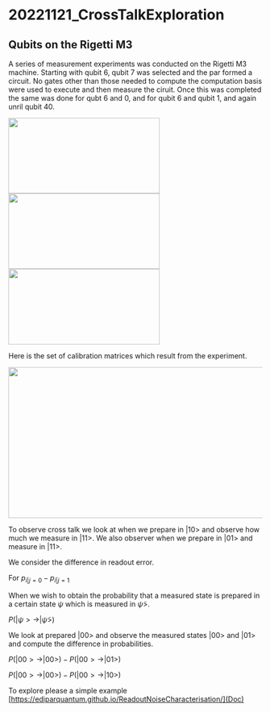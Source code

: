 # 20221121_CrossTalkExploration

## Qubits on the Rigetti M3
A series of measurement experiments was conducted on the Rigetti M3 machine. Starting with qubit 6, qubit 7 was selected and the par formed a circuit. No gates other than those needed to compute the computation basis were used to execute and then measure the ciruit. Once this was completed the same was done for qubt 6 and 0, and for qubit 6 and qubit 1, and again unril qubit 40.


<img src="https://user-images.githubusercontent.com/19248072/220496996-40cc635f-ac43-433f-9954-8aae2e721dff.png"  width="300" height="150"> <img src="https://user-images.githubusercontent.com/19248072/220497092-f3534ddc-b650-4aad-8b9d-fef8203982c5.png"  width="300" height="150"> <img src="https://user-images.githubusercontent.com/19248072/220497132-20617ef5-bfdb-49ca-a365-eb2367ae8026.png"  width="300" height="150">

Here is the set of calibration matrices which result from the experiment.

<img src="https://user-images.githubusercontent.com/19248072/220497118-288e84f5-fb39-4ba6-be80-58dde6129bbd.png" width="600" height="300">

To observe cross talk we look at when we prepare in $|10>$ and observe how much we measure in $|11>$. We also observer when we prepare in $|01>$ and measure in $|11>$.

We consider the difference in readout error.

For $p_{i|j = 0} - p_{i|j = 1}$

When we wish to obtain the probability that a measured state is prepared in a certain state $\psi$ which is measured in $\tilde{\psi}>$.

$P(|\psi> \rightarrow |\tilde{\psi}>)$

We look at prepared $|00>$ and observe the measured states $|00>$ and $|01>$ and compute the difference in probabilities.

$P(|00> \rightarrow |00>) - P(|00> \rightarrow |01>)$

$P(|00> \rightarrow |00>) - P(|00> \rightarrow |10>)$

To explore please a simple example [https://ediparquantum.github.io/ReadoutNoiseCharacterisation/](Doc)
